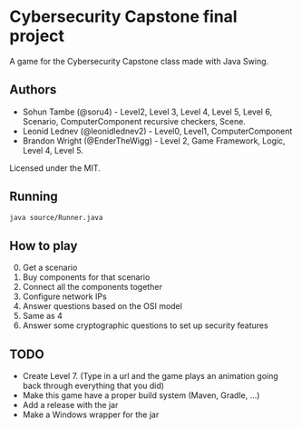 # Cybersecurity Capstone final project

A game for the Cybersecurity Capstone class made with Java Swing.

## Authors

* Sohun Tambe (@soru4) - Level2, Level 3, Level 4, Level 5, Level 6, Scenario, ComputerComponent recursive checkers, Scene.
* Leonid Lednev (@leonidlednev2) - Level0, Level1, ComputerComponent
* Brandon Wright (@EnderTheWigg) - Level 2, Game Framework, Logic, Level 4, Level 5.

Licensed under the MIT.

## Running

```bash
java source/Runner.java
```

## How to play

0. Get a scenario
1. Buy components for that scenario
2. Connect all the components together
3. Configure network IPs
4. Answer questions based on the OSI model
5. Same as 4
6. Answer some cryptographic questions to set up security features

## TODO
* Create Level 7. (Type in a url and the game plays an animation going back through everything that you did)
* Make this game have a proper build system (Maven, Gradle, ...)
* Add a release with the jar
* Make a Windows wrapper for the jar
